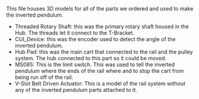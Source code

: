 This file houses 3D models for all of the parts we ordered and used to make the inverted pendulum.

- Threaded Rotary Shaft: this was the primary rotary shaft housed in the Hub. The threads let it connect to the T-Bracket.
- CUI_Device: this was the encoder used to detect the angle of the inverted pendulum.
- Hub Pad: this was the main cart that connected to the rail and the pulley system. The hub connected to this part so it could be moved.
- MS085: This is the limit switch. This was used to tell the inverted pendulum where the ends of the rail where and to stop the cart from being run off of the rail.
- V-Slot Belt Driven Actuator: This is a model of the rail system without any of the inverted pendulum parts attached to it.
